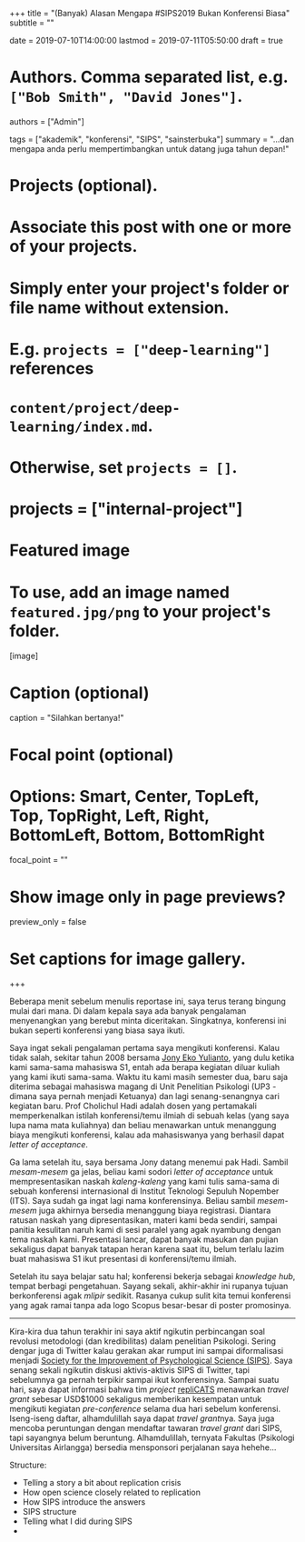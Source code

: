 +++
title = "(Banyak) Alasan Mengapa #SIPS2019 Bukan Konferensi Biasa"
subtitle = ""

date = 2019-07-10T14:00:00
lastmod = 2019-07-11T05:50:00
draft = true

# Authors. Comma separated list, e.g. `["Bob Smith", "David Jones"]`.
authors = ["Admin"]

tags = ["akademik", "konferensi", "SIPS", "sainsterbuka"]
summary = "...dan mengapa anda perlu mempertimbangkan untuk datang juga tahun depan!"

# Projects (optional).
#   Associate this post with one or more of your projects.
#   Simply enter your project's folder or file name without extension.
#   E.g. `projects = ["deep-learning"]` references 
#   `content/project/deep-learning/index.md`.
#   Otherwise, set `projects = []`.
# projects = ["internal-project"]

# Featured image
# To use, add an image named `featured.jpg/png` to your project's folder. 
[image]
  # Caption (optional)
  caption = "Silahkan bertanya!"
  # Focal point (optional)
  # Options: Smart, Center, TopLeft, Top, TopRight, Left, Right, BottomLeft, Bottom, BottomRight
  focal_point = ""

  # Show image only in page previews?
  preview_only = false

# Set captions for image gallery.

+++

Beberapa menit sebelum menulis reportase ini, saya terus terang bingung mulai dari mana. Di dalam kepala saya ada banyak pengalaman menyenangkan yang berebut minta diceritakan. Singkatnya, konferensi ini bukan seperti konferensi yang biasa saya ikuti.

Saya ingat sekali pengalaman pertama saya mengikuti konferensi. Kalau tidak salah, sekitar tahun 2008 bersama [Jony Eko Yulianto](https://www.uc.ac.id/psy/psy-people/jony-eko-yulianto-s-psi-m-a/), yang dulu ketika kami sama-sama mahasiswa S1, entah ada berapa kegiatan diluar kuliah yang kami ikuti sama-sama. Waktu itu kami masih semester dua, baru saja diterima sebagai mahasiswa magang di Unit Penelitian Psikologi (UP3 - dimana saya pernah menjadi Ketuanya) dan lagi senang-senangnya cari kegiatan baru. Prof Cholichul Hadi adalah dosen yang pertamakali memperkenalkan istilah konferensi/temu ilmiah di sebuah kelas (yang saya lupa nama mata kuliahnya) dan beliau menawarkan untuk menanggung biaya mengikuti konferensi, kalau ada mahasiswanya yang berhasil dapat *letter of acceptance*.

Ga lama setelah itu, saya bersama Jony datang menemui pak Hadi. Sambil *mesam-mesem* ga jelas, beliau kami sodori *letter of acceptance* untuk mempresentasikan naskah *kaleng-kaleng* yang kami tulis sama-sama di sebuah konferensi internasional di Institut Teknologi Sepuluh Nopember (ITS). Saya sudah ga ingat lagi nama konferensinya. Beliau sambil *mesem-mesem* juga akhirnya bersedia menanggung biaya registrasi. Diantara ratusan naskah yang dipresentasikan, materi kami beda sendiri, sampai panitia kesulitan naruh kami di sesi paralel yang agak nyambung dengan tema naskah kami. Presentasi lancar, dapat banyak masukan dan pujian sekaligus dapat banyak tatapan heran karena saat itu, belum terlalu lazim buat mahasiswa S1 ikut presentasi di konferensi/temu ilmiah.

Setelah itu saya belajar satu hal; konferensi bekerja sebagai *knowledge hub*, tempat berbagi pengetahuan. Sayang sekali, akhir-akhir ini rupanya tujuan berkonferensi agak *mlipir* sedikit. Rasanya cukup sulit kita temui konferensi yang agak ramai tanpa ada logo Scopus besar-besar di poster promosinya.

---

Kira-kira dua tahun terakhir ini saya aktif ngikutin perbincangan soal revolusi metodologi (dan kredibilitas) dalam penelitian Psikologi. Sering dengar juga di Twitter kalau gerakan akar rumput ini sampai diformalisasi menjadi [Society for the Improvement of Psychological Science (SIPS)](http://improvingpsych.org/). Saya senang sekali ngikutin diskusi aktivis-aktivis SIPS di Twitter, tapi sebelumnya ga pernah terpikir sampai ikut konferensinya. Sampai suatu hari, saya dapat informasi bahwa tim *project* [repliCATS](https://replicats.research.unimelb.edu.au/) menawarkan *travel grant* sebesar USD$1000 sekaligus memberikan kesempatan untuk mengikuti kegiatan *pre-conference* selama dua hari sebelum konferensi. Iseng-iseng daftar, alhamdulillah saya dapat *travel grant*nya. Saya juga mencoba peruntungan dengan mendaftar tawaran *travel grant* dari SIPS, tapi sayangnya belum beruntung. Alhamdulillah, ternyata Fakultas (Psikologi Universitas Airlangga) bersedia mensponsori perjalanan saya hehehe...





Structure:
- Telling a story a bit about replication crisis
- How open science closely related to replication
- How SIPS introduce the answers
- SIPS structure
- Telling what I did during SIPS
- 
